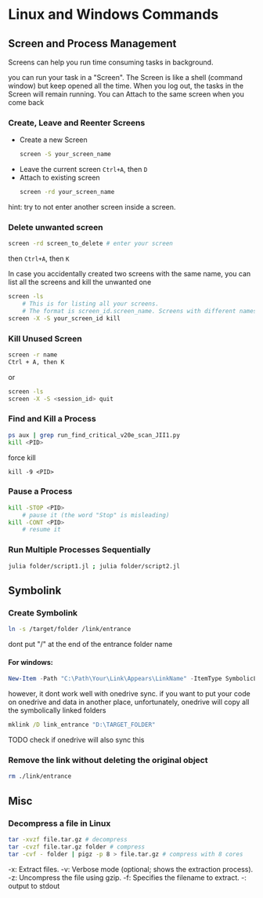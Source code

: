 # Linux and Windows Commands


## Screen and Process Management

Screens can help you run time consuming tasks in background.

you can run your task in a "Screen". The Screen is like a shell (command window) but keep opened all the time. When you log out, the tasks in the Screen will remain running. You can Attach to the same screen when you come back

### Create, Leave and Reenter Screens
- Create a new Screen
    ```bash
    screen -S your_screen_name
    ```
- Leave the current screen
    `Ctrl+A`, then `D`
- Attach to existing screen
    ```bash
    screen -rd your_screen_name
    ```

hint: try to not enter another screen inside a screen.

### Delete unwanted screen

```bash
screen -rd screen_to_delete # enter your screen
```
then `Ctrl+A`, then `K`

In case you accidentally created two screens with the same name, you can list all the screens and kill the unwanted one

```bash
screen -ls
    # This is for listing all your screens. 
    # The format is screen_id.screen_name. Screens with different names have the same id
screen -X -S your_screen_id kill
```

### Kill Unused Screen
```bash
screen -r name
Ctrl + A, then K
```
or
```bash
screen -ls
screen -X -S <session_id> quit
```

### Find and Kill a Process
```bash
ps aux | grep run_find_critical_v20e_scan_JII1.py
kill <PID>
```
force kill
```
kill -9 <PID>
```

### Pause a Process

```bash
kill -STOP <PID> 
    # pause it (the word "Stop" is misleading)
kill -CONT <PID> 
    # resume it
```

### Run Multiple Processes Sequentially

```bash
julia folder/script1.jl ; julia folder/script2.jl
```

## Symbolink

### Create Symbolink
```bash
ln -s /target/folder /link/entrance
```
dont put "/" at the end of the entrance folder name

#### For windows: 
```powershell
New-Item -Path "C:\Path\Your\Link\Appears\LinkName" -ItemType SymbolicLink -Target "C:\Path\Linking\To"
```

however, it dont work well with onedrive sync. if you want to put your code on onedrive and data in another place, unfortunately, onedrive will copy all the symbolically linked folders

```cmd
mklink /D link_entrance "D:\TARGET_FOLDER"
```

TODO check if onedrive will also sync this

### Remove the link without deleting the original object
```bash
rm ./link/entrance
```

## Misc

### Decompress a file in Linux
```bash
tar -xvzf file.tar.gz # decompress
tar -cvzf file.tar.gz folder # compress
tar -cvf - folder | pigz -p 8 > file.tar.gz # compress with 8 cores
```
-x: Extract files.
-v: Verbose mode (optional; shows the extraction process).
-z: Uncompress the file using gzip.
-f: Specifies the filename to extract.
-: output to stdout
